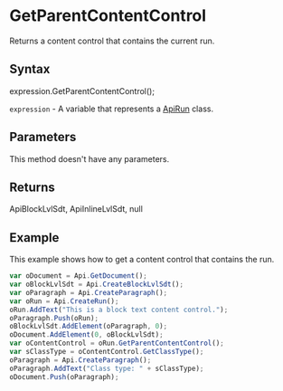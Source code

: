 # GetParentContentControl

Returns a content control that contains the current run.

## Syntax

expression.GetParentContentControl();

`expression` - A variable that represents a [ApiRun](../ApiRun.md) class.

## Parameters

This method doesn't have any parameters.

## Returns

ApiBlockLvlSdt, ApiInlineLvlSdt, null

## Example

This example shows how to get a content control that contains the run.

```javascript
var oDocument = Api.GetDocument();
var oBlockLvlSdt = Api.CreateBlockLvlSdt();
var oParagraph = Api.CreateParagraph();
var oRun = Api.CreateRun();
oRun.AddText("This is a block text content control.");
oParagraph.Push(oRun);
oBlockLvlSdt.AddElement(oParagraph, 0);
oDocument.AddElement(0, oBlockLvlSdt);
var oContentControl = oRun.GetParentContentControl();
var sClassType = oContentControl.GetClassType();
oParagraph = Api.CreateParagraph();
oParagraph.AddText("Class type: " + sClassType);
oDocument.Push(oParagraph);
```
